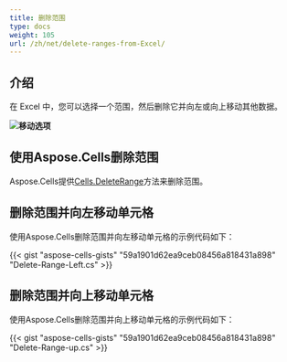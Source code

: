 ```yaml
---
title: 删除范围
type: docs
weight: 105
url: /zh/net/delete-ranges-from-Excel/
---
```


## **介绍**

在 Excel 中，您可以选择一个范围，然后删除它并向左或向上移动其他数据。

**![移动选项](delete-range.png)**

## **使用Aspose.Cells删除范围**

Aspose.Cells提供[Cells.DeleteRange](https://reference.aspose.com/cells/net/aspose.cells/cells/deleterange/)方法来删除范围。

## **删除范围并向左移动单元格**

使用Aspose.Cells删除范围并向左移动单元格的示例代码如下：

{{< gist "aspose-cells-gists" "59a1901d62ea9ceb08456a818431a898" "Delete-Range-Left.cs" >}}

## **删除范围并向上移动单元格**

使用Aspose.Cells删除范围并向上移动单元格的示例代码如下：

{{< gist "aspose-cells-gists" "59a1901d62ea9ceb08456a818431a898" "Delete-Range-up.cs" >}}

